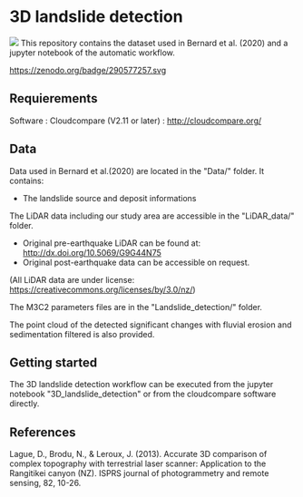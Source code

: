 # 3D landslide detection
![](figures/3D_landslide_detection.png)
This repository contains the dataset used in Bernard et al. (2020) and a jupyter notebook of the automatic workflow.

https://zenodo.org/badge/290577257.svg

## Requierements
Software : Cloudcompare (V2.11 or later) : http://cloudcompare.org/

## Data 
Data used in Bernard et al.(2020) are located in the "Data/" folder. It contains:
* The landslide source and deposit informations 

The LiDAR data including our study area are accessible in the "LiDAR_data/" folder.
* Original pre-earthquake LiDAR can be found at: http://dx.doi.org/10.5069/G9G44N75 
* Original post-earthquake data can be accessible on request.  

(All LiDAR data are under license: https://creativecommons.org/licenses/by/3.0/nz/)


The M3C2 parameters files are in the "Landslide_detection/" folder. 

The point cloud of the detected significant changes with fluvial erosion and sedimentation filtered is also provided.

## Getting started
The 3D landslide detection workflow can be executed from the jupyter notebook "3D_landslide_detection" or from the cloudcompare software directly. 


## References
Lague, D., Brodu, N., & Leroux, J. (2013). Accurate 3D comparison of complex topography with terrestrial laser scanner: Application to the Rangitikei canyon (NZ). ISPRS journal of photogrammetry and remote sensing, 82, 10-26.
